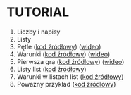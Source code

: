 TUTORIAL
========

 1. Liczby i napisy
 2. Listy
 3. Pętle ([kod źródłowy](https://github.com/trzewiczek/katowice-miasto-otwarte/blob/master/tutorial/03-petle.py "Kod źródłowy")) ([wideo](http://trzewiczek.info/miastootwarte/03-petle.ogv "Screencast"))
 4. Warunki ([kod źródłowy](https://github.com/trzewiczek/katowice-miasto-otwarte/blob/master/tutorial/04-warunki.py "Kod źródłowy")) ([wideo](http://trzewiczek.info/miastootwarte/04-warunki.ogv "Screencast"))
 5. Pierwsza gra ([kod źródłowy](https://github.com/trzewiczek/katowice-miasto-otwarte/blob/master/tutorial/05-gra.py "Kod źródłowy")) ([wideo](http://trzewiczek.info/miastootwarte/05-gra.ogv "Screencast"))
 6. Listy list ([kod źródłowy](https://github.com/trzewiczek/katowice-miasto-otwarte/blob/master/tutorial/06-listy_list.py "Kod źródłowy")) 
 7. Warunki w listach list ([kod źródłowy](https://github.com/trzewiczek/katowice-miasto-otwarte/blob/master/tutorial/07-warunki_w_listach_list.py "Kod źródłowy")) 
 8. Poważny przykład ([kod źródłowy](https://github.com/trzewiczek/katowice-miasto-otwarte/blob/master/tutorial/08-powazny_przyklad.py "Kod źródłowy")) 
